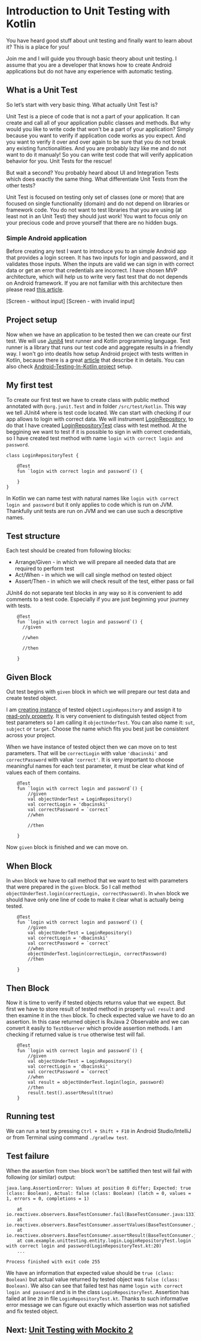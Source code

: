 # Introduction to Unit Testing with Kotlin

You have heard good stuff about unit testing and finally want to learn about it? This is a place for you! 

Join me and I will guide you through basic theory about unit testing. I assume that you are a developer that knows how to  create Android applications but do not have any experience with automatic testing.

## What is a Unit Test

So let’s start with very basic thing. What actually Unit Test is?

Unit Test is a piece of code that is not a part of your application. It can create and call all of your application public classes and methods. But why would you like to write code that won't be a part of your application? Simply because you want to verify if application code works as you expect. And you want to verify it over and over again to be sure that you do not break any existing functionalities. And you are probably lazy like me and do not want to do it manualy! So you can write test code that will verify application behavior for you. Unit Tests for the rescue!

But wait a second? You probably heard about UI and Integration Tests which does exactly the same thing. What differentiate Unit Tests from the other tests? 

Unit Test is focused on testing only set of classes (one or more) that are focused on single functionality (domain) and do not depend on libraries or framework code. You do not want to test libraries that you are using (at least not in an Unit Test) they should just work! You want to focus only on your precious code and prove yourself that there are no hidden bugs.

### Simple Android application

Before creating any test I want to introduce you to an simple Android app that provides a login screen. It has two inputs for login and password, and it validates those inputs. When the inputs are valid we can sign in with correct data or get an error that credentials are incorrect. I have chosen MVP architecture, which will help us to write very fast test that do not depends on Android framework. If you are not familiar with this architecture then please read [this article](http://macoscope.com/blog/model-view-presenter-architecture-in-android-applications/).

[Screen - without input]
[Screen - with invalid input]

## Project setup

Now when we have an application to be tested then we can create our first test. We will use [Junit4](https://github.com/junit-team/junit4/wiki/getting-started) test runner and Kotlin programming language. Test runner is a library that runs our test code and aggregate results in a friendly way. I won't go into deatils how setup Android project with tests written in Kotlin, because there is a great [article](http://fernandocejas.com/2017/02/03/android-testing-with-kotlin/) that describe it in details. You can also check [Android-Testing-In-Kotlin project](/app/build.gradle) setup.

## My first test

To create our first test we have to create class with public method annotated with `@org.junit.Test` and in folder `/src/test/kotlin`. This way we tell JUnit4 where is test code located. We can start with checking if our app allows to login with correct data. We will instrument [LoginRepository](app/src/main/java/com/example/unittesting/entity/login/LoginRepository.java), to do that I have created [LoginRepositoryTest](/app/src/test/kotlin/com/example/unittesting/entity/login/LoginRepositoryTest.kt) class with test method. At the beggining we want to test if it is possible to sign in with correct credentials, so I have created test method with name `login with correct login and password`.

```
class LoginRepositoryTest {

    @Test
    fun `login with correct login and password`() {
    
    }
}
```

In Kotlin we can name test with natural names like `login with correct login and password` but it only applies to code which is run on JVM. Thankfully unit tests are run on JVM and we can use such a descriptive names. 

## Test structure

Each test should be created from following blocks:

- Arrange/Given - in which we will prepare all needed data that are required to perform test
- Act/When - in which we will call single method on tested object
- Assert/Then - in which we will check result of the test, either pass or fail

JUnit4 do not separate test blocks in any way so it is convenient to add comments to a test code. Especially if you are just beginning your journey with tests.

```
    @Test
    fun `login with correct login and password`() {
      //given
      
      //when
      
      //then
    
    }
```

## Given Block

Out test begins with `given` block in which we will prepare our test data and create tested object. 

I am [creating instance](https://kotlinlang.org/docs/reference/classes.html#creating-instances-of-classes) of tested object `LoginRepository` and assign it to [read-only property](https://kotlinlang.org/docs/reference/properties.html#declaring-properties). It is very convenient to distinguish tested object from test parameters so I am calling it `objectUnderTest`. You can also name it: `sut`, `subject` or `target`. Choose the name which fits you best just be consistent across your project.

When we have instance of tested object then we can move on to test parameters. That will be `correctLogin` with value `'dbacinski'` and `correctPassword` with value `'correct'`. It is very important to choose meaningful names for each test parameter, it must be clear what kind of values each of them contains.

```
    @Test
    fun `login with correct login and password`() {
        //given
        val objectUnderTest = LoginRepository()
        val correctLogin = 'dbacinski'
        val correctPassword = `correct`
        //when

        //then
        
    }
```

Now `given` block is finished and we can move on.

## When Block

In `when` block we have to call method that we want to test with parameters that were prepared in the `given` block. So I call method `objectUnderTest.login(correctLogin, correctPassword)`. In `when` block we should have only one line of code to make it clear what is actually being tested. 

```
    @Test
    fun `login with correct login and password`() {
        //given
        val objectUnderTest = LoginRepository()
        val correctLogin = 'dbacinski'
        val correctPassword = `correct`
        //when
        objectUnderTest.login(correctLogin, correctPassword)
        //then
        
    }
```

## Then Block

Now it is time to verify if tested objects returns value that we expect. But first we have to store result of tested method in property `val result` and then examine it in the `then` block. To check expected value we have to do an assertion. In this case returned object is RxJava 2 Observable and we can convert it easily to `TestObserver` which provide assertion methods. I am checking if returned value is `true` otherwise test will fail.

```
    @Test
    fun `login with correct login and password`() {
        //given
        val objectUnderTest = LoginRepository()
        val correctLogin = 'dbacinski'
        val correctPassword = `correct`
        //when
        val result = objectUnderTest.login(login, password)
        //then
        result.test().assertResult(true)
    }
```

## Running test

We can run a test by pressing `Ctrl + Shift + F10` in Android Studio/IntelliJ or from Terminal using command `./gradlew test`.

## Test failure

When the assertion from `then` block won't be sattified then test will fail with following (or similar) output:

```
java.lang.AssertionError: Values at position 0 differ; Expected: true (class: Boolean), Actual: false (class: Boolean) (latch = 0, values = 1, errors = 0, completions = 1)

	at io.reactivex.observers.BaseTestConsumer.fail(BaseTestConsumer.java:133)
	at io.reactivex.observers.BaseTestConsumer.assertValues(BaseTestConsumer.java:411)
	at io.reactivex.observers.BaseTestConsumer.assertResult(BaseTestConsumer.java:613)
	at com.example.unittesting.entity.login.LoginRepositoryTest.login with correct login and password(LoginRepositoryTest.kt:20)
	...

Process finished with exit code 255
```

We have an information that expected value should be `true (class: Boolean)` but actual value returned by tested object was `false (class: Boolean)`. We also can see that failed test has name `login with correct login and password` and is in the class `LoginRepositoryTest`. Assertion has failed at line `20` in file `LoginRepositoryTest.kt`. Thanks to such informative error message we can figure out exactly which assertion was not satisfied and fix tested object.

## Next: [Unit Testing with Mockito 2](/Unit-Testing-Mockito.md) 
